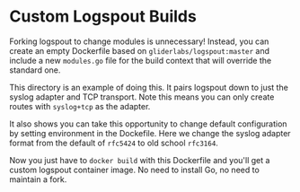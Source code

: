 # Custom Logspout Builds

Forking logspout to change modules is unnecessary! Instead, you can create an
empty Dockerfile based on `gliderlabs/logspout:master` and include a new `modules.go` file for the
build context that will override the standard one.

This directory is an example of doing this. It pairs logspout down to just the
syslog adapter and TCP transport. Note this means you can only create routes
with `syslog+tcp` as the adapter.

It also shows you can take this opportunity to change default configuration by
setting environment in the Dockefile. Here we change the syslog adapter format
from the default of `rfc5424` to old school `rfc3164`.

Now you just have to `docker build` with this Dockerfile and you'll get a custom
logspout container image. No need to install Go, no need to maintain a fork.

